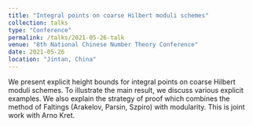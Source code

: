 ```yaml
---
title: "Integral points on coarse Hilbert moduli schemes"
collection: talks
type: "Conference"
permalink: /talks/2021-05-26-talk
venue: "8th National Chinese Number Theory Conference"
date: 2021-05-26
location: "Jintan, China"
---
```


We present explicit height bounds for integral points on coarse Hilbert moduli schemes. To illustrate the main result, we discuss various explicit examples. We also explain the strategy of proof which combines the method of Faltings (Arakelov, Parsin, Szpiro) with modularity. This is joint work with Arno Kret.

